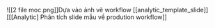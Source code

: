 ![[2 file moc.png]]Dựa vào ảnh vẽ workflow 
[[analytic_template_slide]]
[[[Analytic] Phân tích slide mẫu về prodution workflow]]

